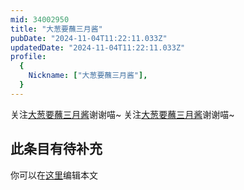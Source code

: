 ```yaml
---
mid: 34002950
title: "大葱要蘸三月酱"
pubDate: "2024-11-04T11:22:11.033Z"
updatedDate: "2024-11-04T11:22:11.033Z"
profile:
  {
    Nickname: ["大葱要蘸三月酱"],
  }
---
```


关注[大葱要蘸三月酱](https://space.bilibili.com/34002950)谢谢喵~ 关注[大葱要蘸三月酱](https://space.bilibili.com/34002950)谢谢喵~

## 此条目有待补充
你可以在[这里](https://github.com/Yuhanawa/VTuber.ICU-Content/edit/master/v/大葱要蘸三月酱/index.md)编辑本文

